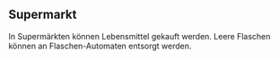 ## Supermarkt

In Supermärkten können Lebensmittel gekauft werden. Leere Flaschen können an Flaschen-Automaten entsorgt werden.
